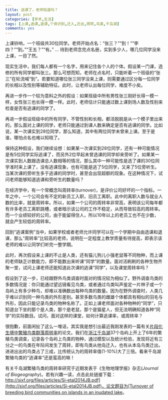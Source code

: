 ```yaml
---
title: 逃课了，老师知道吗？
layout: post
categories: [学术,生活]
tags: [上课,选课,退课,个体识别,迁入,迁出,周转,鸟类,千岛湖]
comments: yes
---
```


上课铃响，一个班级共30位同学。老师开始点名：“张三？”“到！”“李四？”“到。”“王五？”“有。” ... 待到老师念完点名册，实到多少人，哪几位同学没来上课，一目了然。

现实生活中，我们每人都有一个名字，用来记住各个人的个体。假设某一门课，选修的所有同学都叫张三。那么可想而知，老师在点名时，只能听着一个班级的“张三”在轮流喊“到”。若要知道哪位张三同学没来上课，则需要通过区分每一位同学的长相以及性别等辅助特征。此时，让老师认出每位同学，难度不小矣。

再进一步作一个较为意料之外的假设：如果班级中所有男性张三刚好长得一模一样，女性张三也长得一模一样。此时，老师估计只能通过数上课到场人数及性别来检查是否有逃课的同学了。

再进一步假设班级中的所有同学，不管性别和长相，都活脱脱是从一个模子里出来的。那么面对上课的同学，老师只能通过到课人数来确定是否有逃课的同学。比如说，某一次课实到28位同学，那么知道，其中有两位同学未曾来上课。至于是谁，哪怕点名也难以知晓了。

保持这种假设，我们继续设想：如果某一次课实到28位同学，还有一种可能情况是有5位同学实际逃课了，而另外2位早起未曾选课的同学却来旁听了。如果某一次课实到人数跟选课总人数相等的情况，那么其中一种可能性是选了课的30位同学准时来上课了，没有逃课现象，也有可能是逃了5位同学，又来了5位旁听生。当某次课的旁听生多于逃课的同学时，甚至会出现超额的现象。在这种情况下，试问老师能够知道逃课和旁听生的数量吗？

在经济学中，有一个常概念叫周转率(turnover)，是评价公司好坏的一个指标。一年之中，一个公司会有不定的新员工入职，旧员工离职。此中的离职人数与就业人数的比率，就是周转率。所以，如果一个公司的周转率非常高，表明该公司每年都有许多老员工离职跳槽，或者暗示该公司的工作不稳定，从而导致较高的周转率。而一个业绩较好的公司，由于能留得住人，所以10年以上的老员工也不在少数，就会产生较低的周转率。

回到“逃课案例”当中，如果学校或者老师允许同学可以在一个学期中自由选课和退课，那么“周转率”比较高的老师，说明在一定程度上教学质量有待提高，即表示该老师的难以让同学们听完一整学期。

此时，再次假设来上课的不止是人类，还有猫儿狗儿小强老鼠等不同物种，而上课的老师缺乏计数能力，即不能数出来听课“同学”的数量。面对活刷刷的各种生物齐聚一堂，试问上课老师还能知道此次课的逃课“同学”，以及课堂周转率吗？

假设到了这一步，已经跟野外鸟类调查时面对的情况较为相似了。野外调查鸟类的多数情况是：你只能通过望远镜看见鸟类，或者通过鸟类叫声鉴定一片林子或一个岛屿上有多少种鸟，却难以准确数出每种鸟类的数量。因为在野外调查时，人类几乎难以识别同一种鸟类的外形差别。甚至多数鸟类的雌雄个体都具有相似的羽毛与外形，因此只能记录鸟类的物种名称了。正如上课老师面对各种物种的“同学”，只知道台下坐的那个是人类，那个是老鼠，那个是猫星人，但无法明确知道各种“同学”的实际数目。试问，面对这样的课堂，如何计算逃课率，或周转率？

很抱歉，前面闲扯了这么一堆话，其实我是想引出最近我刚发表的一篇有关[片段化生境中繁殖鸟类群落周转率](http://sixf.org/files/articles/Si-etal2014JB.pdf)的论文。我们在[浙江千岛湖](http://sixf.org/cn/2014/06/field-survey-in-thousand-island-lake/)37个岛屿上开上了6年的繁殖鸟类调查，记录各个岛屿上鸟类的物种，通过模型以及统计检验，发现将近有三分之一的鸟类在年际间发生了周转，即有鸟类从他岛迁入，也有从本岛鸟类迁出。进进出出的鸟类占了三成，比传统认为的周转率值(1-10%)大了三倍。看来千岛湖繁殖鸟类的“逃课率”还是蛮高的嘛！

有关千岛湖繁殖鸟类的周转率研究于近期发表于《生物地理学报》杂志(*Journal of Biogeography*)。若有兴趣一读，点击此处链接下载：[http://sixf.org/files/articles/Si-etal2014JB.pdf](http://sixf.org/files/articles/Si-etal2014JB.pdf)，论文题目为[Turnover of breeding bird communities on islands in an inudated lake](http://sixf.org/files/articles/Si-etal2014JB.pdf)。


